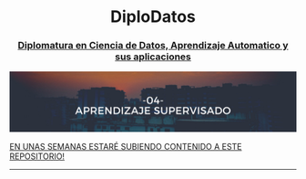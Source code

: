<h1 align='center'> DiploDatos </h1>
<h3>
  <a href="https://diplodatos.famaf.unc.edu.ar/">
    <p align="center"> Diplomatura en Ciencia de Datos, Aprendizaje Automatico y sus aplicaciones 
    </h3>

<p align="center">
  <img src="https://github.com/nicoambrosis/Aprendizaje-Supervisado/blob/main/Banners%20Diplodatos.png">
</p>

  EN UNAS SEMANAS ESTARÉ SUBIENDO CONTENIDO A ESTE REPOSITORIO!

---
